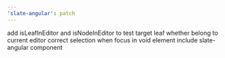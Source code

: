 ```yaml
---
'slate-angular': patch
---
```


add isLeafInEditor and isNodeInEditor to test target leaf whether belong to current editor
correct selection when focus in void element include slate-angular component
